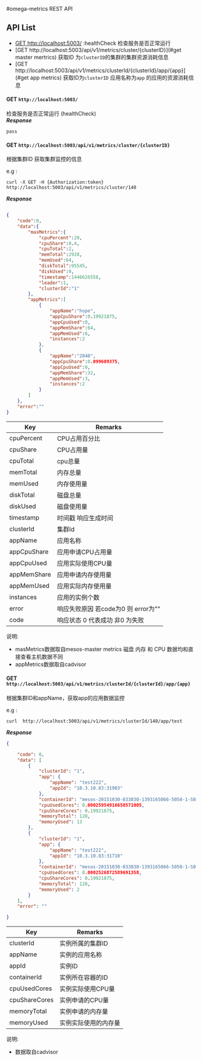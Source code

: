 #omega-metrics REST API

## API List
  - [GET http://localhost:5003/](#healthCheck)  :healthCheck  检查服务是否正常运行
  - [GET http://localhost:5003/api/v1/metrics/cluster/{clusterID}](#get master mertrics) 获取ID 为`clusterID`的集群的集群资源消耗信息
  - [GET http://localhost:5003/api/v1/metrics/clusterId/{clusterId}/app/{app}](#get app metrics) 获取ID为`clusterID` 应用名称为`app` 的应用的资源消耗信息

#### GET `http://localhost:5003/`
检查服务是否正常运行 (healthCheck)   </br>
***Response***
```
pass
```

#### GET `http://localhost:5003/api/v1/metrics/cluster/{clusterID}`
根据集群ID 获取集群监控的信息

e.g :
```shell
curl -X GET -H {Authorization:token} http://localhost:5003/api/v1/metrics/cluster/140
```

***Response***
```json

{
    "code":0,
    "data":{
        "masMetrics":{
            "cpuPercent":20,
            "cpuShare":0.4,
            "cpuTotal":2,
            "memTotal":2928,
            "memUsed":64,
            "diskTotal":95545,
            "diskUsed":0,
            "timestamp":1446626558,
            "leader":1,
            "clusterId":"1"
        },
        "appMetrics":[
            {
                "appName":"hope",
                "appCpuShare":0.19921875,
                "appCpuUsed":0,
                "appMemShare":64,
                "appMemUsed":6,
                "instances":2
            },
            {
                "appName":"2048",
                "appCpuShare":0.099609375,
                "appCpuUsed":0,
                "appMemShare":32,
                "appMemUsed":3,
                "instances":2
            }
        ]
    },
    "error":""
}
```

|Key          |Remarks                           |
|-------------|----------------------------------|
|cpuPercent   |CPU占用百分比                     |
|cpuShare     |CPU占用量                         |
|cpuTotal     |cpu总量                           |
|memTotal     |内存总量                          |
|memUsed      |内存使用量                        |
|diskTotal    |磁盘总量                          |
|diskUsed     |磁盘使用量                        |
|timestamp    |时间戳  响应生成时间              |
|clusterId    |集群Id                            |
|appName      |应用名称                          |
|appCpuShare  |应用申请CPU占用量                 |
|appCpuUsed   |应用实际使用CPU量                 |
|appMemShare  |应用申请内存使用量                |
|appMemUsed   |应用实际内存使用量                |
|instances    |应用的实例个数                    |
|error        |响应失败原因 若code为0 则 error为"" |
|code         |响应状态 0 代表成功 非0 为失败       |

说明:
* masMetrics数据取自mesos-master metrics 磁盘 内存 和 CPU 数据均和直接查看主机数据不同
* appMetrics数据取自cadvisor

#### GET `http://localhost:5003/api/v1/metrics/clusterId/{clusterId}/app/{app}`
根据集群ID和appName，获取app的应用数据监控

e.g :
```shell
curl  http://localhost:5003/api/v1/metrics/clusterId/140/app/test
```

***Response***
```json
{

    "code": 0,
    "data": [
        {
            "clusterId": "1",
            "app": {
                "appName": "test222",
                "appId": "10.3.10.83:31903"
            },
            "containerId": "mesos-20151030-033030-1393165066-5050-1-S0.2f8b7126-1391-4d72-8477-8c92a2a83677",
            "cpuUsedCores": 0.00025954916658571005,
            "cpuShareCores": 0.19921875,
            "memoryTotal": 128,
            "memoryUsed": 13
        },
        {
            "clusterId": "1",
            "app": {
                "appName": "test222",
                "appId": "10.3.10.83:31710"
            },
            "containerId": "mesos-20151030-033030-1393165066-5050-1-S0.c37109b5-4058-4da3-a3fd-6785a3fa32a6",
            "cpuUsedCores": 0.0002526872589691358,
            "cpuShareCores": 0.19921875,
            "memoryTotal": 128,
            "memoryUsed": 2
        }
    ],
    "error": ""

}
```


|Key          |Remarks                           |
|-------------|----------------------------------|
|clusterId    |实例所属的集群ID                  |
|appName      |实例的应用名称                    |
|appId        |实例ID                            |
|containerId  |实例所在容器的ID                  |
|cpuUsedCores |实例实际使用CPU量                 |
|cpuShareCores|实例申请的CPU量                   |
|memoryTotal  |实例申请的内存量                  |
|memoryUsed   |实例实际使用的内存量              |

说明:
* 数据取自cadvisor
